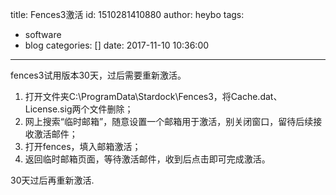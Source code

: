 title: Fences3激活
id: 1510281410880
author: heybo
tags:
  - software
  - blog
categories: []
date: 2017-11-10 10:36:00
---
fences3试用版本30天，过后需要重新激活。
1. 打开文件夹C:\ProgramData\Stardock\Fences3，将Cache.dat、License.sig两个文件删除；
2. 网上搜索“临时邮箱”，随意设置一个邮箱用于激活，别关闭窗口，留待后续接收激活邮件；
3. 打开fences，填入邮箱激活；
4. 返回临时邮箱页面，等待激活邮件，收到后点击即可完成激活。

30天过后再重新激活.
